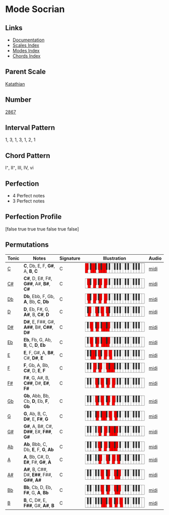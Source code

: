 # Mode Socrian

## Links

- [Documentation](index.md)
- [Scales Index](Scales.md)
- [Modes Index](Modes.md)
- [Chords Index](Chords.md)

## Parent Scale

[Katathian](ScaleKatathian.md)

## Number

[2867](https://ianring.com/musictheory/scales/2867)

## Interval Pattern

1, 3, 1, 3, 1, 2, 1

## Chord Pattern

I⁺, II⁺, III, IV, vi

## Perfection

- 4 Perfect notes
- 3 Perfect notes

## Perfection Profile

[false true true true false true false]

## Permutations

| Tonic | Notes | Signature | Illustration | Audio |
|-------|-------|-----------|--------------|-------|
| [C](ModeCNaturalSocrian.md) | **C**, Db, E, F, **G#**, A, **B**, **C** | C | ![CNaturalSocrian](ModeCNaturalSocrian.png) | [midi](https://github.com/edipermadi/music/blob/main/docs/ModeCNaturalSocrian.mid?raw=true) |
| [C#](ModeCSharpSocrian.md) | **C#**, D, E#, F#, **G##**, A#, **B#**, **C#** | C | ![CSharpSocrian](ModeCSharpSocrian.png) | [midi](https://github.com/edipermadi/music/blob/main/docs/ModeCSharpSocrian.mid?raw=true) |
| [Db](ModeDFlatSocrian.md) | **Db**, Ebb, F, Gb, **A**, Bb, **C**, **Db** | C | ![DFlatSocrian](ModeDFlatSocrian.png) | [midi](https://github.com/edipermadi/music/blob/main/docs/ModeDFlatSocrian.mid?raw=true) |
| [D](ModeDNaturalSocrian.md) | **D**, Eb, F#, G, **A#**, B, **C#**, **D** | C | ![DNaturalSocrian](ModeDNaturalSocrian.png) | [midi](https://github.com/edipermadi/music/blob/main/docs/ModeDNaturalSocrian.mid?raw=true) |
| [D#](ModeDSharpSocrian.md) | **D#**, E, F##, G#, **A##**, B#, **C##**, **D#** | C | ![DSharpSocrian](ModeDSharpSocrian.png) | [midi](https://github.com/edipermadi/music/blob/main/docs/ModeDSharpSocrian.mid?raw=true) |
| [Eb](ModeEFlatSocrian.md) | **Eb**, Fb, G, Ab, **B**, C, **D**, **Eb** | C | ![EFlatSocrian](ModeEFlatSocrian.png) | [midi](https://github.com/edipermadi/music/blob/main/docs/ModeEFlatSocrian.mid?raw=true) |
| [E](ModeENaturalSocrian.md) | **E**, F, G#, A, **B#**, C#, **D#**, **E** | C | ![ENaturalSocrian](ModeENaturalSocrian.png) | [midi](https://github.com/edipermadi/music/blob/main/docs/ModeENaturalSocrian.mid?raw=true) |
| [F](ModeFNaturalSocrian.md) | **F**, Gb, A, Bb, **C#**, D, **E**, **F** | C | ![FNaturalSocrian](ModeFNaturalSocrian.png) | [midi](https://github.com/edipermadi/music/blob/main/docs/ModeFNaturalSocrian.mid?raw=true) |
| [F#](ModeFSharpSocrian.md) | **F#**, G, A#, B, **C##**, D#, **E#**, **F#** | C | ![FSharpSocrian](ModeFSharpSocrian.png) | [midi](https://github.com/edipermadi/music/blob/main/docs/ModeFSharpSocrian.mid?raw=true) |
| [Gb](ModeGFlatSocrian.md) | **Gb**, Abb, Bb, Cb, **D**, Eb, **F**, **Gb** | C | ![GFlatSocrian](ModeGFlatSocrian.png) | [midi](https://github.com/edipermadi/music/blob/main/docs/ModeGFlatSocrian.mid?raw=true) |
| [G](ModeGNaturalSocrian.md) | **G**, Ab, B, C, **D#**, E, **F#**, **G** | C | ![GNaturalSocrian](ModeGNaturalSocrian.png) | [midi](https://github.com/edipermadi/music/blob/main/docs/ModeGNaturalSocrian.mid?raw=true) |
| [G#](ModeGSharpSocrian.md) | **G#**, A, B#, C#, **D##**, E#, **F##**, **G#** | C | ![GSharpSocrian](ModeGSharpSocrian.png) | [midi](https://github.com/edipermadi/music/blob/main/docs/ModeGSharpSocrian.mid?raw=true) |
| [Ab](ModeAFlatSocrian.md) | **Ab**, Bbb, C, Db, **E**, F, **G**, **Ab** | C | ![AFlatSocrian](ModeAFlatSocrian.png) | [midi](https://github.com/edipermadi/music/blob/main/docs/ModeAFlatSocrian.mid?raw=true) |
| [A](ModeANaturalSocrian.md) | **A**, Bb, C#, D, **E#**, F#, **G#**, **A** | C | ![ANaturalSocrian](ModeANaturalSocrian.png) | [midi](https://github.com/edipermadi/music/blob/main/docs/ModeANaturalSocrian.mid?raw=true) |
| [A#](ModeASharpSocrian.md) | **A#**, B, C##, D#, **E##**, F##, **G##**, **A#** | C | ![ASharpSocrian](ModeASharpSocrian.png) | [midi](https://github.com/edipermadi/music/blob/main/docs/ModeASharpSocrian.mid?raw=true) |
| [Bb](ModeBFlatSocrian.md) | **Bb**, Cb, D, Eb, **F#**, G, **A**, **Bb** | C | ![BFlatSocrian](ModeBFlatSocrian.png) | [midi](https://github.com/edipermadi/music/blob/main/docs/ModeBFlatSocrian.mid?raw=true) |
| [B](ModeBNaturalSocrian.md) | **B**, C, D#, E, **F##**, G#, **A#**, **B** | C | ![BNaturalSocrian](ModeBNaturalSocrian.png) | [midi](https://github.com/edipermadi/music/blob/main/docs/ModeBNaturalSocrian.mid?raw=true) |

